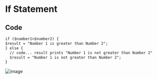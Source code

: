 # If Statement

## Code
```md
if ($number1>$number2) {
$result = "Number 1 is greater than Number 2";
} else {
  // code... result prints "Number 1 is not greater than Number 2"
  $result = "Number 1 is not greater than Number 2";
}
   ```


![image](https://user-images.githubusercontent.com/57916204/156945109-63cd5fb7-7355-41dd-baca-7d0316fddaf9.png)
